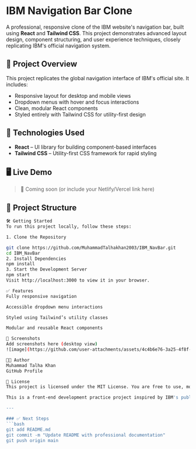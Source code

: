 # IBM Navigation Bar Clone

A professional, responsive clone of the IBM website's navigation bar, built using **React** and **Tailwind CSS**. This project demonstrates advanced layout design, component structuring, and user experience techniques, closely replicating IBM's official navigation system.

## 📌 Project Overview

This project replicates the global navigation interface of IBM's official site. It includes:

- Responsive layout for desktop and mobile views
- Dropdown menus with hover and focus interactions
- Clean, modular React components
- Styled entirely with Tailwind CSS for utility-first design

## 🚀 Technologies Used

- **React** – UI library for building component-based interfaces
- **Tailwind CSS** – Utility-first CSS framework for rapid styling

## 🖥️ Live Demo

> 🔗 Coming soon (or include your Netlify/Vercel link here)

## 📂 Project Structure

```bash
🛠️ Getting Started
To run this project locally, follow these steps:

1. Clone the Repository

git clone https://github.com/MuhammadTalhakhan2003/IBM_NavBar.git
cd IBM_NavBar
2. Install Dependencies
npm install
3. Start the Development Server
npm start
Visit http://localhost:3000 to view it in your browser.

✅ Features
Fully responsive navigation

Accessible dropdown menu interactions

Styled using Tailwind’s utility classes

Modular and reusable React components

📸 Screenshots
Add screenshots here (desktop view)
![image](https://github.com/user-attachments/assets/4c4b6e76-3a25-4f8f-adaa-97314da870b5)

👨‍💻 Author
Muhammad Talha Khan
GitHub Profile

📄 License
This project is licensed under the MIT License. You are free to use, modify, and distribute it for personal or commercial purposes.

This is a front-end development practice project inspired by IBM's public-facing website UI and is not affiliated with IBM.

---

### ✅ Next Steps
```bash
git add README.md
git commit -m "Update README with professional documentation"
git push origin main
